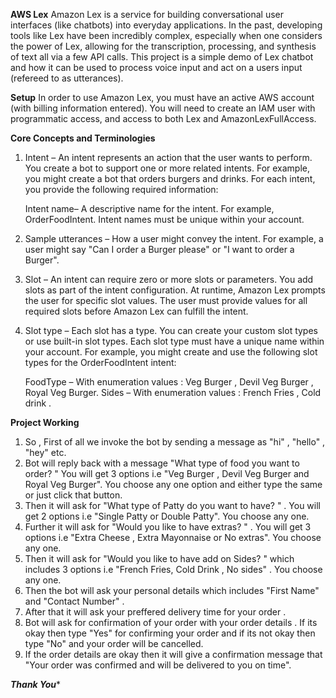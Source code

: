 **********AWS Lex**********
Amazon Lex is a service for building conversational user interfaces (like chatbots) into everyday applications. In the past, developing tools like Lex have been incredibly complex, especially when one considers the power of Lex, allowing for the transcription, processing, and synthesis of text all via a few API calls. This project is a simple demo of Lex chatbot and how it can be used to process voice input and act on a users input (refereed to as utterances).


**********Setup**********
In order to use Amazon Lex, you must have an active AWS account (with billing information entered). You will need to create an IAM user with programmatic access, and access to both Lex  and AmazonLexFullAccess.


**********Core Concepts and Terminologies**********

1) Intent – An intent represents an action that the user wants to perform. You create a bot to support one or more related intents. For example, you might create a bot that orders burgers and drinks. For each intent, you provide the following required information:

   Intent name– A descriptive name for the intent. For example, OrderFoodIntent. Intent names must be unique within your account.

2) Sample utterances – How a user might convey the intent. For example, a user might say "Can I order a Burger please" or "I want to order a Burger".

3) Slot – An intent can require zero or more slots or parameters. You add slots as part of the intent configuration. At runtime, Amazon Lex prompts the user for specific slot values. The user must provide values for all required slots before Amazon Lex can fulfill the intent.

4) Slot type – Each slot has a type. You can create your custom slot types or use built-in slot types. Each slot type must have a unique name within your account. For example, you might create and use the following slot types for the OrderFoodIntent intent:
 
    FoodType – With enumeration values : Veg Burger , Devil Veg Burger , Royal Veg Burger.
    Sides – With enumeration values : French Fries , Cold drink .


**********Project Working**********
  
1) So , First of all we invoke the bot  by sending a message as "hi" , "hello" , "hey" etc. 
2) Bot will reply back with a message "What type of food you want to order? " You will get 3 options i.e "Veg Burger , Devil Veg Burger and Royal Veg Burger". You        choose any one option and either type the same or just click that button.
3) Then it will ask for "What type of Patty do you want to have? " . You will get  2 options i.e  "Single Patty or Double Patty". You choose any one.
4) Further it will ask for "Would you like to have extras? " . You will get 3 options i.e "Extra Cheese , Extra Mayonnaise or No extras". You choose any one.
5) Then it will ask for "Would you like to have add on Sides? " which includes 3 options i.e "French Fries, Cold Drink , No sides" . You choose any one.
6) Then the bot will ask your personal details which includes "First Name" and "Contact Number" .
7) After that it will ask your preffered delivery time for your order .
8) Bot will ask for confirmation of your order with your order details . If its okay then type "Yes" for confirming your order and if its not okay then type "No" and      your order will be cancelled.
9) If the order details are okay then it will give a confirmation message that "Your order was confirmed and will be delivered to you on time".



*************************************************************************Thank You**************************************************************************



 
